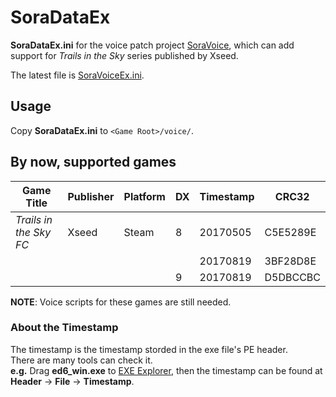 # SoraDataEx
**SoraDataEx.ini** for the voice patch project [SoraVoice](https://github.com/ZhenjianYang/SoraVoice), which can add support for *Trails in the Sky* series published by Xseed.     

The latest file is [SoraVoiceEx.ini](https://github.com/ZhenjianYang/SoraDataEx/blob/master/SoraDataEx/SoraDataEx.ini).

## Usage
Copy **SoraDataEx.ini** to `<Game Root>/voice/`.   

## By now, supported games
|Game Title                 |Publisher|Platform|DX|Timestamp|CRC32
|---------------------------|---------|--------|--|---------|--------
|*Trails in the Sky FC*     |Xseed    |Steam   |8 |20170505 |C5E5289E
|                           |         |        |  |20170819 |3BF28D8E
|                           |         |        |9 |20170819 |D5DBCCBC

**NOTE**: Voice scripts for these games are still needed.   

### About the Timestamp   
The timestamp is the timestamp storded in the exe file's PE header.   
There are many tools can check it.    
**e.g.** Drag **ed6_win.exe** to [EXE Explorer](http://www.mitec.cz/exe.html),
then the timestamp can be found at **Header** -> **File** -> **Timestamp**.   


